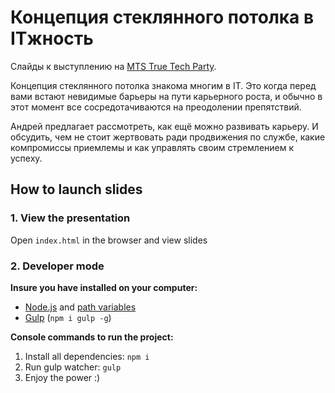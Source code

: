 # Концепция стеклянного потолка в ITжность

Слайды к выступлению на [MTS True Tech Party](https://mts-digital.ru/events/details?id=742628).

Концепция стеклянного потолка знакома многим в IT. Это когда перед вами встают невидимые барьеры на пути карьерного роста, и обычно в этот момент все сосредотачиваются на преодолении препятствий.

Андрей предлагает рассмотреть, как ещё можно развивать карьеру. И обсудить, чем не стоит жертвовать ради продвижения по службе, какие компромиссы приемлемы и как управлять своим стремлением к успеху.

## How to launch slides
### 1. View the presentation
Open `index.html` in the browser and view slides

### 2. Developer mode

__Insure you have installed on your computer:__

* [Node.js](https://nodejs.org/en/download/) and [path variables](http://stackoverflow.com/questions/8278143/node-js-how-to-run-node-command-from-any-path)
* [Gulp](http://gulpjs.com/) (`npm i gulp -g`)

__Console commands to run the project:__

1. Install all dependenсies: `npm i`
2. Run gulp watcher: `gulp`
3. Enjoy the power :)
